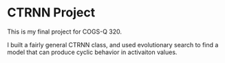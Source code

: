 # CTRNN Project

This is my final project for COGS-Q 320.

I built a fairly general CTRNN class, and used evolutionary search to find a
model that can produce cyclic behavior in activaiton values.